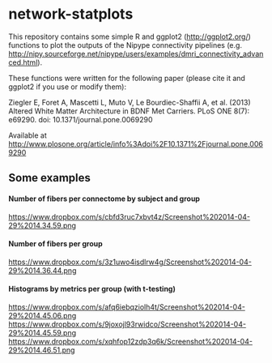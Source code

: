 network-statplots
=================

This repository contains some simple R and ggplot2 (http://ggplot2.org/) functions to plot the outputs of the Nipype connectivity pipelines (e.g. http://nipy.sourceforge.net/nipype/users/examples/dmri_connectivity_advanced.html).

These functions were written for the following paper (please cite it and ggplot2 if you use or modify them):

Ziegler E, Foret A, Mascetti L, Muto V, Le Bourdiec-Shaffii A, et al. (2013) Altered White Matter Architecture in BDNF Met Carriers. PLoS ONE 8(7): e69290. doi: 10.1371/journal.pone.0069290

Available at http://www.plosone.org/article/info%3Adoi%2F10.1371%2Fjournal.pone.0069290

## Some examples

#### Number of fibers per connectome by subject and group
https://www.dropbox.com/s/cbfd3ruc7xbvt4z/Screenshot%202014-04-29%2014.34.59.png

#### Number of fibers per group
https://www.dropbox.com/s/3z1uwo4isdlrw4g/Screenshot%202014-04-29%2014.36.44.png

#### Histograms by metrics per group (with t-testing)
https://www.dropbox.com/s/afq6iebqziolh4t/Screenshot%202014-04-29%2014.45.06.png
https://www.dropbox.com/s/9joxojl93rwidco/Screenshot%202014-04-29%2014.45.59.png
https://www.dropbox.com/s/xqhfop12zdp3q6k/Screenshot%202014-04-29%2014.46.51.png
